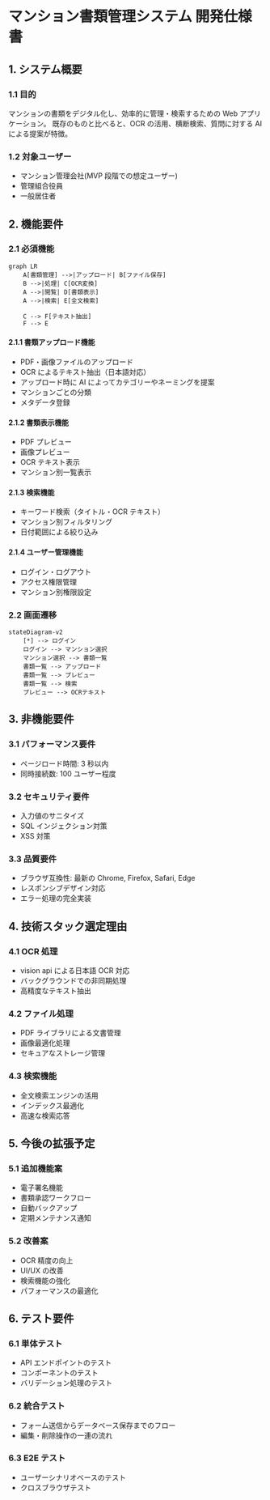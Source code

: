 # マンション書類管理システム 開発仕様書

## 1. システム概要

### 1.1 目的

マンションの書類をデジタル化し、効率的に管理・検索するための Web アプリケーション。
既存のものと比べると、OCR の活用、横断検索、質問に対する AI による提案が特徴。

### 1.2 対象ユーザー

- マンション管理会社(MVP 段階での想定ユーザー)
- 管理組合役員
- 一般居住者

## 2. 機能要件

### 2.1 必須機能

```mermaid
graph LR
    A[書類管理] -->|アップロード| B[ファイル保存]
    B -->|処理| C[OCR変換]
    A -->|閲覧| D[書類表示]
    A -->|検索| E[全文検索]

    C --> F[テキスト抽出]
    F --> E
```

#### 2.1.1 書類アップロード機能

- PDF・画像ファイルのアップロード
- OCR によるテキスト抽出（日本語対応）
- アップロード時に AI によってカテゴリーやネーミングを提案
- マンションごとの分類
- メタデータ登録

#### 2.1.2 書類表示機能

- PDF プレビュー
- 画像プレビュー
- OCR テキスト表示
- マンション別一覧表示

#### 2.1.3 検索機能

- キーワード検索（タイトル・OCR テキスト）
- マンション別フィルタリング
- 日付範囲による絞り込み

#### 2.1.4 ユーザー管理機能

- ログイン・ログアウト
- アクセス権限管理
- マンション別権限設定

### 2.2 画面遷移

```mermaid
stateDiagram-v2
    [*] --> ログイン
    ログイン --> マンション選択
    マンション選択 --> 書類一覧
    書類一覧 --> アップロード
    書類一覧 --> プレビュー
    書類一覧 --> 検索
    プレビュー --> OCRテキスト
```

## 3. 非機能要件

### 3.1 パフォーマンス要件

- ページロード時間: 3 秒以内
- 同時接続数: 100 ユーザー程度

### 3.2 セキュリティ要件

- 入力値のサニタイズ
- SQL インジェクション対策
- XSS 対策

### 3.3 品質要件

- ブラウザ互換性: 最新の Chrome, Firefox, Safari, Edge
- レスポンシブデザイン対応
- エラー処理の完全実装

## 4. 技術スタック選定理由

### 4.1 OCR 処理

- vision api による日本語 OCR 対応
- バックグラウンドでの非同期処理
- 高精度なテキスト抽出

### 4.2 ファイル処理

- PDF ライブラリによる文書管理
- 画像最適化処理
- セキュアなストレージ管理

### 4.3 検索機能

- 全文検索エンジンの活用
- インデックス最適化
- 高速な検索応答

## 5. 今後の拡張予定

### 5.1 追加機能案

- 電子署名機能
- 書類承認ワークフロー
- 自動バックアップ
- 定期メンテナンス通知

### 5.2 改善案

- OCR 精度の向上
- UI/UX の改善
- 検索機能の強化
- パフォーマンスの最適化

## 6. テスト要件

### 6.1 単体テスト

- API エンドポイントのテスト
- コンポーネントのテスト
- バリデーション処理のテスト

### 6.2 統合テスト

- フォーム送信からデータベース保存までのフロー
- 編集・削除操作の一連の流れ

### 6.3 E2E テスト

- ユーザーシナリオベースのテスト
- クロスブラウザテスト
